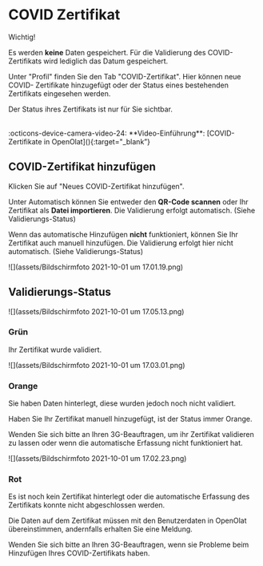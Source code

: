 # COVID Zertifikat

Wichtig!

Es werden **keine** Daten gespeichert. Für die Validierung des COVID-
Zertifikats wird lediglich das Datum gespeichert.

Unter "Profil" finden Sie den Tab "COVID-Zertifikat". Hier können neue COVID-
Zertifikate hinzugefügt oder der Status eines bestehenden Zertifikats
eingesehen werden.

Der Status ihres Zertifikats ist nur für Sie sichtbar.

 <br>
  :octicons-device-camera-video-24: **Video-Einführung**: [COVID-Zertifikate in OpenOlat](<https://www.youtube.com/embed/863v3ug_QaM>){:target="_blank”} 

## COVID-Zertifikat hinzufügen

Klicken Sie auf "Neues COVID-Zertifikat hinzufügen".

Unter Automatisch können Sie entweder den **QR-Code scannen** oder Ihr
Zertifikat als **Datei importieren**. Die Validierung erfolgt automatisch.
(Siehe Validierungs-Status)

Wenn das automatische Hinzufügen **nicht** funktioniert, können Sie Ihr
Zertifikat auch manuell hinzufügen. Die Validierung erfolgt hier nicht
automatisch. (Siehe Validierungs-Status)

  

![](assets/Bildschirmfoto 2021-10-01 um 17.01.19.png)

## Validierungs-Status

![](assets/Bildschirmfoto 2021-10-01 um 17.05.13.png)

  

### Grün

Ihr Zertifikat wurde validiert.

  

![](assets/Bildschirmfoto 2021-10-01 um 17.03.01.png)

### Orange

Sie haben Daten hinterlegt, diese wurden jedoch noch nicht validiert.

Haben Sie Ihr Zertifikat manuell hinzugefügt, ist der Status immer Orange.

Wenden Sie sich bitte an Ihren 3G-Beauftragen, um ihr Zertifikat validieren zu
lassen oder wenn die automatische Erfassung nicht funktioniert hat.

![](assets/Bildschirmfoto 2021-10-01 um 17.02.23.png)

### Rot

Es ist noch kein Zertifikat hinterlegt oder die automatische Erfassung des
Zertifikats konnte nicht abgeschlossen werden.

Die Daten auf dem Zertifikat müssen mit den Benutzerdaten in OpenOlat
übereinstimmen, andernfalls erhalten Sie eine Meldung.

Wenden Sie sich bitte an Ihren 3G-Beauftragen, wenn sie Probleme beim
Hinzufügen Ihres COVID-Zertifikats haben.

